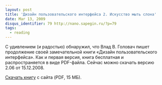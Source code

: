 ```yaml
---
layout: post
title: 'Дизайн пользовательского интерфейса 2. Искусство мыть слона'
date: Mar 13, 2009
disqus_identifier: 79 http://nano.sapegin.ru/?p=79
tags:
  - reading
---
```


С удивлением (и радостью) обнаружил, что Влад В. Головач пишет продолжение своей замечательной книги «Дизайн пользовательского интерфейса». Как и первая версия, книга бесплатная и распространяется в виде PDF-файла. Сейчас можно скачать версию 2.06 от 15.12.2008.

[Скачать книгу](http://uibook2.usethics.ru/) с сайта (PDF, 15 МБ).
